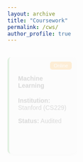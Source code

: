 ```yaml
---
layout: archive
title: "Coursework"
permalink: /cws/
author_profile: true
---
```


<!-- Online Courses -->
<div class="coursework-section">

  <div class="course-card online-course animated-card" style="--delay: 0;">
    <h4>Machine Learning</h4>
    <p><strong>Institution:</strong> Stanford (CS229)</p>
    <p><strong>Status:</strong> Audited</p>
    <span class="label">Online</span>
  </div>

  <div class="course-card online-course animated-card" style="--delay: 1;">
    <h4>Deep Learning for Computer Vision</h4>
    <p><strong>Institution:</strong> Stanford (CS231N)</p>
    <p><strong>Status:</strong> Audited</p>
    <span class="label">Online</span>
  </div>

  <div class="course-card online-course animated-card" style="--delay: 2;">
    <h4>Supervised Machine Learning</h4>
    <p><strong>Institution:</strong> Coursera</p>
    <p><strong>Status:</strong> Ongoing</p>
    <span class="label">Online</span>
  </div>

  <div class="course-card online-course animated-card" style="--delay: 3;">
    <h4>Neural Networks and Deep Learning</h4>
    <p><strong>Institution:</strong> Coursera</p>
    <p><strong>Status:</strong> Ongoing</p>
    <span class="label">Online</span>
  </div>

  <!-- University Courses -->
  <div class="course-card animated-card" style="--delay: 4;">
    <h4>Artificial Intelligence</h4>
    <p><strong>Instructor:</strong> Dr. Mohammad Hossein Rohban</p>
    <p><strong>Grade:</strong> 20.00/20.00</p>
  </div>
  
  <div class="course-card animated-card" style="--delay: 5;">
    <h4>Machine Learning</h4>
    <p><strong>Instructor:</strong> Dr. Fateme Seyed Salehi</p>
    <p><strong>Grade:</strong> 20.00/20.00</p>
  </div>

  <div class="course-card animated-card" style="--delay: 6;">
    <h4>Fundamental 3D Computer Vision</h4>
    <p><strong>Instructor:</strong> Prof. Shohreh Kasaei</p>
    <p><strong>Grade:</strong> 20.00/20.00</p>
  </div>

  <div class="course-card animated-card" style="--delay: 7;">
    <h4>Probability and Statistics for Engineering</h4>
    <p><strong>Instructor:</strong> Dr. Ali Sharifi Zarchi</p>
    <p><strong>Grade:</strong> 20.00/20.00</p>
  </div>

  <div class="course-card animated-card" style="--delay: 8;">
    <h4>Linear Algebra</h4>
    <p><strong>Instructor:</strong> Prof. Hamid Reza Rabiee</p>
    <p><strong>Grade:</strong> 20.00/20.00</p>
  </div>

  <div class="course-card animated-card" style="--delay: 9;">
    <h4>Data Structure and Algorithms</h4>
    <p><strong>Instructor:</strong> Dr. Safarnejad</p>
    <p><strong>Grade:</strong> 20.00/20.00</p>
  </div>

  <div class="course-card animated-card" style="--delay: 10;">
    <h4>Design of Algorithms</h4>
    <p><strong>Instructor:</strong> Dr. Hamid Zarrabi-Zadeh</p>
    <p><strong>Grade:</strong> 19.20/20.00</p>
  </div>

  <div class="course-card animated-card" style="--delay: 11;">
    <h4>Algorithmic Game Theory</h4>
    <p><strong>Instructor:</strong> Dr. Masoud Seddighin</p>
    <p><strong>Grade:</strong> 20.00/20.00</p>
  </div>

  <div class="course-card animated-card" style="--delay: 12;">
    <h4>Theory of Formal Languages and Automata</h4>
    <p><strong>Instructor:</strong> Dr. Mahdi Dowlati</p>
    <p><strong>Grade:</strong> 20.00/20.00</p>
  </div>

  <div class="course-card animated-card" style="--delay: 13;">
    <h4>Operating Systems</h4>
    <p><strong>Instructor:</strong> Dr. Mirzaei</p>
    <p><strong>Grade:</strong> 20.00/20.00</p>
  </div>

  <div class="course-card animated-card" style="--delay: 14;">
    <h4>Compiler Design</h4>
    <p><strong>Instructor:</strong> Ms. HosseinMardi</p>
    <p><strong>Grade:</strong> 20.00/20.00</p>
  </div>

</div>

<style>
  /* Coursework Section with Animation */
  .coursework-section {
    display: grid;
    grid-template-columns: repeat(3, 1fr);
    gap: 20px;
    font-family: Arial, sans-serif;
  }

  .course-card {
    background-color: #f9f9f9;
    border-radius: 8px;
    padding: 20px;
    box-shadow: 0 4px 8px rgba(0, 0, 0, 0.1);
    border-left: 4px solid #4CAF50;
    transition: transform 0.3s ease, background-color 0.3s ease, box-shadow 0.3s ease;
    opacity: 0;
    transform: translateY(20px);
    animation: fadeInUp 0.5s ease-out forwards;
    animation-delay: calc(var(--delay) * 0.3s);
    position: relative;
  }

  /* Hover Effect for Course Cards */
  .course-card:hover {
    transform: translateY(-5px) scale(1.05); /* جلو آوردن کارت */
    box-shadow: 0 8px 16px rgba(0, 0, 0, 0.2); /* سایه بیشتر */
    background-color: #e8f5e9;
  }

  /* Online Label */
  .online-course .label {
    background-color: #ff9800;
    color: white;
    font-size: 0.8em;
    padding: 3px 8px;
    border-radius: 5px;
    position: absolute;
    top: 10px;
    right: 10px;
  }

  /* Fade-in Animation */
@keyframes fadeInUp {
    from {
        transform: translateY(20px);
        opacity: 0;
    }
    to {
        transform: translateY(0);
        opacity: 1;
    }
}

/* Course Card Style */
.course-card {
    /* Animation Settings */
    animation: fadeInUp 0.5s ease-out forwards;
    animation-delay: calc(var(--delay) * 0.3s);
    /* Hover Settings */
    transition: transform 0.3s ease, box-shadow 0.3s ease;
    position: relative;
}

/* Hover Effect */
.course-card:hover {
    transform: translateY(-5px) scale(1.05);
    box-shadow: 0 8px 16px rgba(0, 0, 0, 0.2);
    background-color: #e8f5e9;
}

</style>

